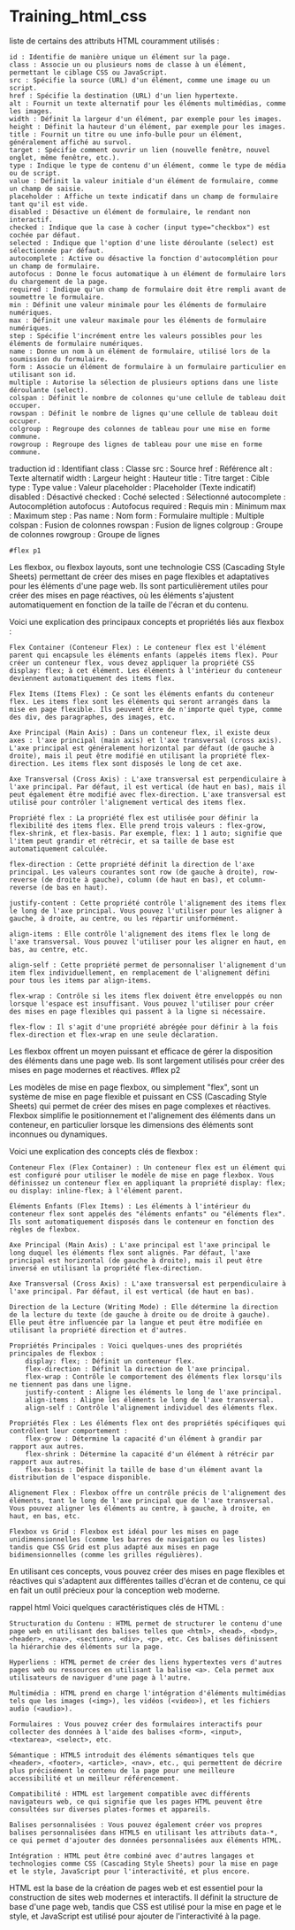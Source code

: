 # Training_html_css

liste de certains des attributs HTML couramment utilisés :

    id : Identifie de manière unique un élément sur la page.
    class : Associe un ou plusieurs noms de classe à un élément, permettant le ciblage CSS ou JavaScript.
    src : Spécifie la source (URL) d'un élément, comme une image ou un script.
    href : Spécifie la destination (URL) d'un lien hypertexte.
    alt : Fournit un texte alternatif pour les éléments multimédias, comme les images.
    width : Définit la largeur d'un élément, par exemple pour les images.
    height : Définit la hauteur d'un élément, par exemple pour les images.
    title : Fournit un titre ou une info-bulle pour un élément, généralement affiché au survol.
    target : Spécifie comment ouvrir un lien (nouvelle fenêtre, nouvel onglet, même fenêtre, etc.).
    type : Indique le type de contenu d'un élément, comme le type de média ou de script.
    value : Définit la valeur initiale d'un élément de formulaire, comme un champ de saisie.
    placeholder : Affiche un texte indicatif dans un champ de formulaire tant qu'il est vide.
    disabled : Désactive un élément de formulaire, le rendant non interactif.
    checked : Indique que la case à cocher (input type="checkbox") est cochée par défaut.
    selected : Indique que l'option d'une liste déroulante (select) est sélectionnée par défaut.
    autocomplete : Active ou désactive la fonction d'autocomplétion pour un champ de formulaire.
    autofocus : Donne le focus automatique à un élément de formulaire lors du chargement de la page.
    required : Indique qu'un champ de formulaire doit être rempli avant de soumettre le formulaire.
    min : Définit une valeur minimale pour les éléments de formulaire numériques.
    max : Définit une valeur maximale pour les éléments de formulaire numériques.
    step : Spécifie l'incrément entre les valeurs possibles pour les éléments de formulaire numériques.
    name : Donne un nom à un élément de formulaire, utilisé lors de la soumission du formulaire.
    form : Associe un élément de formulaire à un formulaire particulier en utilisant son id.
    multiple : Autorise la sélection de plusieurs options dans une liste déroulante (select).
    colspan : Définit le nombre de colonnes qu'une cellule de tableau doit occuper.
    rowspan : Définit le nombre de lignes qu'une cellule de tableau doit occuper.
    colgroup : Regroupe des colonnes de tableau pour une mise en forme commune.
    rowgroup : Regroupe des lignes de tableau pour une mise en forme commune.
traduction
    id : Identifiant
    class : Classe
    src : Source
    href : Référence
    alt : Texte alternatif
    width : Largeur
    height : Hauteur
    title : Titre
    target : Cible
    type : Type
    value : Valeur
    placeholder : Placeholder (Texte indicatif)
    disabled : Désactivé
    checked : Coché
    selected : Sélectionné
    autocomplete : Autocomplétion
    autofocus : Autofocus
    required : Requis
    min : Minimum
    max : Maximum
    step : Pas
    name : Nom
    form : Formulaire
    multiple : Multiple
    colspan : Fusion de colonnes
    rowspan : Fusion de lignes
    colgroup : Groupe de colonnes
    rowgroup : Groupe de lignes




    #flex p1
Les flexbox, ou flexbox layouts, sont une technologie CSS (Cascading Style Sheets) permettant de créer des mises en page flexibles et adaptatives pour les éléments d'une page web. Ils sont particulièrement utiles pour créer des mises en page réactives, où les éléments s'ajustent automatiquement en fonction de la taille de l'écran et du contenu.

Voici une explication des principaux concepts et propriétés liés aux flexbox :

    Flex Container (Conteneur Flex) : Le conteneur flex est l'élément parent qui encapsule les éléments enfants (appelés items flex). Pour créer un conteneur flex, vous devez appliquer la propriété CSS display: flex; à cet élément. Les éléments à l'intérieur du conteneur deviennent automatiquement des items flex.

    Flex Items (Items Flex) : Ce sont les éléments enfants du conteneur flex. Les items flex sont les éléments qui seront arrangés dans la mise en page flexible. Ils peuvent être de n'importe quel type, comme des div, des paragraphes, des images, etc.

    Axe Principal (Main Axis) : Dans un conteneur flex, il existe deux axes : l'axe principal (main axis) et l'axe transversal (cross axis). L'axe principal est généralement horizontal par défaut (de gauche à droite), mais il peut être modifié en utilisant la propriété flex-direction. Les items flex sont disposés le long de cet axe.

    Axe Transversal (Cross Axis) : L'axe transversal est perpendiculaire à l'axe principal. Par défaut, il est vertical (de haut en bas), mais il peut également être modifié avec flex-direction. L'axe transversal est utilisé pour contrôler l'alignement vertical des items flex.

    Propriété flex : La propriété flex est utilisée pour définir la flexibilité des items flex. Elle prend trois valeurs : flex-grow, flex-shrink, et flex-basis. Par exemple, flex: 1 1 auto; signifie que l'item peut grandir et rétrécir, et sa taille de base est automatiquement calculée.

    flex-direction : Cette propriété définit la direction de l'axe principal. Les valeurs courantes sont row (de gauche à droite), row-reverse (de droite à gauche), column (de haut en bas), et column-reverse (de bas en haut).

    justify-content : Cette propriété contrôle l'alignement des items flex le long de l'axe principal. Vous pouvez l'utiliser pour les aligner à gauche, à droite, au centre, ou les répartir uniformément.

    align-items : Elle contrôle l'alignement des items flex le long de l'axe transversal. Vous pouvez l'utiliser pour les aligner en haut, en bas, au centre, etc.

    align-self : Cette propriété permet de personnaliser l'alignement d'un item flex individuellement, en remplacement de l'alignement défini pour tous les items par align-items.

    flex-wrap : Contrôle si les items flex doivent être enveloppés ou non lorsque l'espace est insuffisant. Vous pouvez l'utiliser pour créer des mises en page flexibles qui passent à la ligne si nécessaire.

    flex-flow : Il s'agit d'une propriété abrégée pour définir à la fois flex-direction et flex-wrap en une seule déclaration.

Les flexbox offrent un moyen puissant et efficace de gérer la disposition des éléments dans une page web. Ils sont largement utilisés pour créer des mises en page modernes et réactives.
  #flex p2 

Les modèles de mise en page flexbox, ou simplement "flex", sont un système de mise en page flexible et puissant en CSS (Cascading Style Sheets) qui permet de créer des mises en page complexes et réactives. Flexbox simplifie le positionnement et l'alignement des éléments dans un conteneur, en particulier lorsque les dimensions des éléments sont inconnues ou dynamiques.

Voici une explication des concepts clés de flexbox :

    Conteneur Flex (Flex Container) : Un conteneur flex est un élément qui est configuré pour utiliser le modèle de mise en page flexbox. Vous définissez un conteneur flex en appliquant la propriété display: flex; ou display: inline-flex; à l'élément parent.

    Éléments Enfants (Flex Items) : Les éléments à l'intérieur du conteneur flex sont appelés des "éléments enfants" ou "éléments flex". Ils sont automatiquement disposés dans le conteneur en fonction des règles de flexbox.

    Axe Principal (Main Axis) : L'axe principal est l'axe principal le long duquel les éléments flex sont alignés. Par défaut, l'axe principal est horizontal (de gauche à droite), mais il peut être inversé en utilisant la propriété flex-direction.

    Axe Transversal (Cross Axis) : L'axe transversal est perpendiculaire à l'axe principal. Par défaut, il est vertical (de haut en bas).

    Direction de la Lecture (Writing Mode) : Elle détermine la direction de la lecture du texte (de gauche à droite ou de droite à gauche). Elle peut être influencée par la langue et peut être modifiée en utilisant la propriété direction et d'autres.

    Propriétés Principales : Voici quelques-unes des propriétés principales de flexbox :
        display: flex; : Définit un conteneur flex.
        flex-direction : Définit la direction de l'axe principal.
        flex-wrap : Contrôle le comportement des éléments flex lorsqu'ils ne tiennent pas dans une ligne.
        justify-content : Aligne les éléments le long de l'axe principal.
        align-items : Aligne les éléments le long de l'axe transversal.
        align-self : Contrôle l'alignement individuel des éléments flex.

    Propriétés Flex : Les éléments flex ont des propriétés spécifiques qui contrôlent leur comportement :
        flex-grow : Détermine la capacité d'un élément à grandir par rapport aux autres.
        flex-shrink : Détermine la capacité d'un élément à rétrécir par rapport aux autres.
        flex-basis : Définit la taille de base d'un élément avant la distribution de l'espace disponible.

    Alignement Flex : Flexbox offre un contrôle précis de l'alignement des éléments, tant le long de l'axe principal que de l'axe transversal. Vous pouvez aligner les éléments au centre, à gauche, à droite, en haut, en bas, etc.

    Flexbox vs Grid : Flexbox est idéal pour les mises en page unidimensionnelles (comme les barres de navigation ou les listes) tandis que CSS Grid est plus adapté aux mises en page bidimensionnelles (comme les grilles régulières).

En utilisant ces concepts, vous pouvez créer des mises en page flexibles et réactives qui s'adaptent aux différentes tailles d'écran et de contenu, ce qui en fait un outil précieux pour la conception web moderne.
  
rappel html
Voici quelques caractéristiques clés de HTML :

    Structuration du Contenu : HTML permet de structurer le contenu d'une page web en utilisant des balises telles que <html>, <head>, <body>, <header>, <nav>, <section>, <div>, <p>, etc. Ces balises définissent la hiérarchie des éléments sur la page.

    Hyperliens : HTML permet de créer des liens hypertextes vers d'autres pages web ou ressources en utilisant la balise <a>. Cela permet aux utilisateurs de naviguer d'une page à l'autre.

    Multimédia : HTML prend en charge l'intégration d'éléments multimédias tels que les images (<img>), les vidéos (<video>), et les fichiers audio (<audio>).

    Formulaires : Vous pouvez créer des formulaires interactifs pour collecter des données à l'aide des balises <form>, <input>, <textarea>, <select>, etc.

    Sémantique : HTML5 introduit des éléments sémantiques tels que <header>, <footer>, <article>, <nav>, etc., qui permettent de décrire plus précisément le contenu de la page pour une meilleure accessibilité et un meilleur référencement.

    Compatibilité : HTML est largement compatible avec différents navigateurs web, ce qui signifie que les pages HTML peuvent être consultées sur diverses plates-formes et appareils.

    Balises personnalisées : Vous pouvez également créer vos propres balises personnalisées dans HTML5 en utilisant les attributs data-*, ce qui permet d'ajouter des données personnalisées aux éléments HTML.

    Intégration : HTML peut être combiné avec d'autres langages et technologies comme CSS (Cascading Style Sheets) pour la mise en page et le style, JavaScript pour l'interactivité, et plus encore.

HTML est la base de la création de pages web et est essentiel pour la construction de sites web modernes et interactifs. Il définit la structure de base d'une page web, tandis que CSS est utilisé pour la mise en page et le style, et JavaScript est utilisé pour ajouter de l'interactivité à la page.
